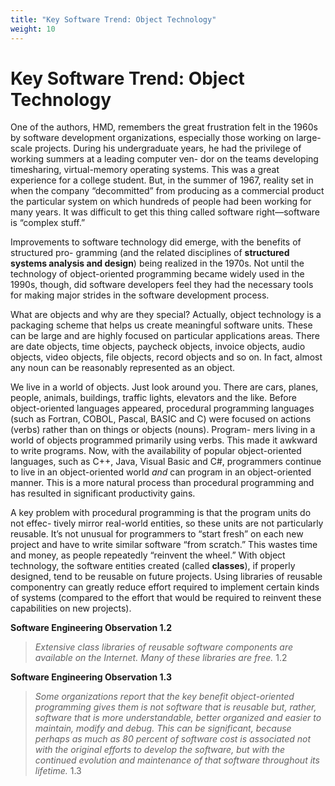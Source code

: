 ```yaml
---
title: "Key Software Trend: Object Technology"
weight: 10
---
```


# Key Software Trend: Object Technology

One of the authors, HMD, remembers the great frustration felt in the 1960s by software development organizations, especially those working on large-scale projects. During his undergraduate years, he had the privilege of working summers at a leading computer ven- dor on the teams developing timesharing, virtual-memory operating systems. This was a great experience for a college student. But, in the summer of 1967, reality set in when the company “decommitted” from producing as a commercial product the particular system on which hundreds of people had been working for many years. It was difficult to get this thing called software right—software is “complex stuff.”

Improvements to software technology did emerge, with the benefits of structured pro- gramming (and the related disciplines of **structured systems analysis and design**) being realized in the 1970s. Not until the technology of object-oriented programming became widely used in the 1990s, though, did software developers feel they had the necessary tools for making major strides in the software development process.

What are objects and why are they special? Actually, object technology is a packaging scheme that helps us create meaningful software units. These can be large and are highly focused on particular applications areas. There are date objects, time objects, paycheck objects, invoice objects, audio objects, video objects, file objects, record objects and so on. In fact, almost any noun can be reasonably represented as an object.

We live in a world of objects. Just look around you. There are cars, planes, people, animals, buildings, traffic lights, elevators and the like. Before object-oriented languages appeared, procedural programming languages (such as Fortran, COBOL, Pascal, BASIC and C) were focused on actions (verbs) rather than on things or objects (nouns). Program- mers living in a world of objects programmed primarily using verbs. This made it awkward to write programs. Now, with the availability of popular object-oriented languages, such as C++, Java, Visual Basic and C#, programmers continue to live in an object-oriented world _and_ can program in an object-oriented manner. This is a more natural process than procedural programming and has resulted in significant productivity gains.

A key problem with procedural programming is that the program units do not effec- tively mirror real-world entities, so these units are not particularly reusable. It’s not unusual for programmers to “start fresh” on each new project and have to write similar software “from scratch.” This wastes time and money, as people repeatedly “reinvent the wheel.” With object technology, the software entities created (called **classes**), if properly designed, tend to be reusable on future projects. Using libraries of reusable componentry can greatly reduce effort required to implement certain kinds of systems (compared to the effort that would be required to reinvent these capabilities on new projects).

**Software Engineering Observation 1.2**

> _Extensive class libraries of reusable software components are available on the Internet. Many of these libraries are free._ 1.2

**Software Engineering Observation 1.3**

> _Some organizations report that the key benefit object-oriented programming gives them is not software that is reusable but, rather, software that is more understandable, better organized and easier to maintain, modify and debug. This can be significant, because perhaps as much as 80 percent of software cost is associated not with the original efforts to develop the software, but with the continued evolution and maintenance of that software throughout its lifetime._ 1.3